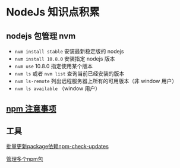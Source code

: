 # NodeJs 知识点积累

## nodejs 包管理 nvm

- `nvm install stable` 安装最新稳定版的 nodejs
- `nvm install 10.8.0` 安装指定 nodejs 版本
- `nvm use` 10.8.0 指定使用某个版本
- `nvm ls` 或者 `nvm list` 查询当前已经安装的版本
- `nvm ls-remote` 列出远程服务器上所有的可用版本（非 window 用户）
- `nvm ls available` （window 用户）

## [npm 注意事项](./npm注意事项.md)

## 工具

[批量更新package依赖npm-check-updates](https://github.com/tjunnone/npm-check-updates)

[管理多个npm包](https://github.com/lerna/lerna)